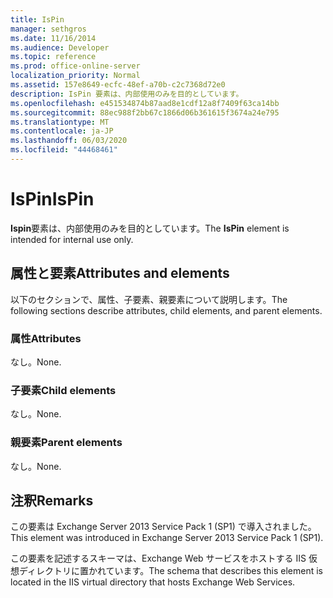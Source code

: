 ```yaml
---
title: IsPin
manager: sethgros
ms.date: 11/16/2014
ms.audience: Developer
ms.topic: reference
ms.prod: office-online-server
localization_priority: Normal
ms.assetid: 157e8649-ecfc-48ef-a70b-c2c7368d72e0
description: IsPin 要素は、内部使用のみを目的としています。
ms.openlocfilehash: e451534874b87aad8e1cdf12a8f7409f63ca14bb
ms.sourcegitcommit: 88ec988f2bb67c1866d06b361615f3674a24e795
ms.translationtype: MT
ms.contentlocale: ja-JP
ms.lasthandoff: 06/03/2020
ms.locfileid: "44468461"
---
```

# <a name="ispin"></a><span data-ttu-id="47b71-103">IsPin</span><span class="sxs-lookup"><span data-stu-id="47b71-103">IsPin</span></span>

<span data-ttu-id="47b71-104">**Ispin**要素は、内部使用のみを目的としています。</span><span class="sxs-lookup"><span data-stu-id="47b71-104">The **IsPin** element is intended for internal use only.</span></span> 

## <a name="attributes-and-elements"></a><span data-ttu-id="47b71-105">属性と要素</span><span class="sxs-lookup"><span data-stu-id="47b71-105">Attributes and elements</span></span>

<span data-ttu-id="47b71-106">以下のセクションで、属性、子要素、親要素について説明します。</span><span class="sxs-lookup"><span data-stu-id="47b71-106">The following sections describe attributes, child elements, and parent elements.</span></span>
  
### <a name="attributes"></a><span data-ttu-id="47b71-107">属性</span><span class="sxs-lookup"><span data-stu-id="47b71-107">Attributes</span></span>

<span data-ttu-id="47b71-108">なし。</span><span class="sxs-lookup"><span data-stu-id="47b71-108">None.</span></span>
  
### <a name="child-elements"></a><span data-ttu-id="47b71-109">子要素</span><span class="sxs-lookup"><span data-stu-id="47b71-109">Child elements</span></span>

<span data-ttu-id="47b71-110">なし。</span><span class="sxs-lookup"><span data-stu-id="47b71-110">None.</span></span>
  
### <a name="parent-elements"></a><span data-ttu-id="47b71-111">親要素</span><span class="sxs-lookup"><span data-stu-id="47b71-111">Parent elements</span></span>

<span data-ttu-id="47b71-112">なし。</span><span class="sxs-lookup"><span data-stu-id="47b71-112">None.</span></span>
  
## <a name="remarks"></a><span data-ttu-id="47b71-113">注釈</span><span class="sxs-lookup"><span data-stu-id="47b71-113">Remarks</span></span>

<span data-ttu-id="47b71-114">この要素は Exchange Server 2013 Service Pack 1 (SP1) で導入されました。</span><span class="sxs-lookup"><span data-stu-id="47b71-114">This element was introduced in Exchange Server 2013 Service Pack 1 (SP1).</span></span>
  
<span data-ttu-id="47b71-115">この要素を記述するスキーマは、Exchange Web サービスをホストする IIS 仮想ディレクトリに置かれています。</span><span class="sxs-lookup"><span data-stu-id="47b71-115">The schema that describes this element is located in the IIS virtual directory that hosts Exchange Web Services.</span></span>
  


